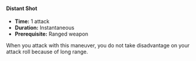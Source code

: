 #### Distant Shot
- **Time:** 1 attack
- **Duration:** Instantaneous
- **Prerequisite:** Ranged weapon

When you attack with this maneuver, you do not take disadvantage on your attack roll because of long range. 